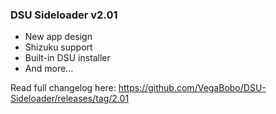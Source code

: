 ### DSU Sideloader v2.01

- New app design
- Shizuku support
- Built-in DSU installer
- And more...

Read full changelog here: https://github.com/VegaBobo/DSU-Sideloader/releases/tag/2.01